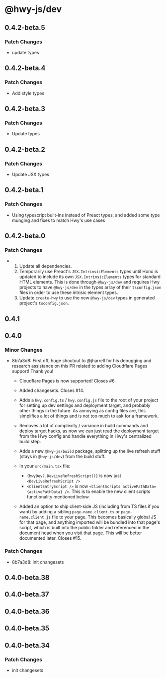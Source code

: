 # @hwy-js/dev

## 0.4.2-beta.5

### Patch Changes

- update types

## 0.4.2-beta.4

### Patch Changes

- Add style types

## 0.4.2-beta.3

### Patch Changes

- Update types

## 0.4.2-beta.2

### Patch Changes

- Update JSX types

## 0.4.2-beta.1

### Patch Changes

- Using typescript built-ins instead of Preact types, and added some type munging and fixes to match Hwy's use cases

## 0.4.2-beta.0

### Patch Changes

- 1. Update all dependencies.
  2. Temporarily use Preact's `JSX.IntrinsicElements` types until Hono is updated to include its own `JSX.IntrinsicElements` types for standard HTML elements. This is done through `@hwy-js/dev` and requires Hwy projects to have `@hwy-js/dev` in the types array of their `tsconfig.json` files in order to use these intrisic element types.
  3. Update `create-hwy` to use the new `@hwy-js/dev` types in generated project's `tsconfig.json`.

## 0.4.1

## 0.4.0

### Minor Changes

- 8b7a3d8: First off, huge shoutout to @jharrell for his debugging and research assistance on this PR related to adding Cloudflare Pages support! Thank you!

  - Cloudflare Pages is now supported! Closes #6.
  - Added changesets. Closes #14.
  - Adds a `hwy.config.ts` / `hwy.config.js` file to the root of your project for setting up dev settings and deployment target, and probably other things in the future. As annoying as config files are, this simplifies a lot of things and is not too much to ask for a framework.
  - Removes a lot of complexity / variance in build commands and deploy target hacks, as now we can just read the deployment target from the Hwy config and handle everything in Hwy's centralized build step.
  - Adds a new `@hwy-js/build` package, splitting up the live refresh stuff (stays in `@hwy-js/dev`) from the build stuff.
  - In your `src/main.tsx` file:

    - `{hwyDev?.DevLiveRefreshScript()}` is now just `<DevLiveRefreshScript />`
    - `<ClientEntryScript />` is now `<ClientScripts activePathData={activePathData} />`. This is to enable the new client scripts functionality mentioned below.

  - Added an option to ship client-side JS (including from TS files if you want) by adding a sibling `page-name.client.ts` or `page-name.client.js` file to your page. This becomes basically global JS for that page, and anything imported will be bundled into that page's script, which is built into the public folder and referenced in the document head when you visit that page. This will be better documented later. Closes #15.

### Patch Changes

- 8b7a3d8: init changesets

## 0.4.0-beta.38

## 0.4.0-beta.37

## 0.4.0-beta.36

## 0.4.0-beta.35

## 0.4.0-beta.34

### Patch Changes

- init changesets
